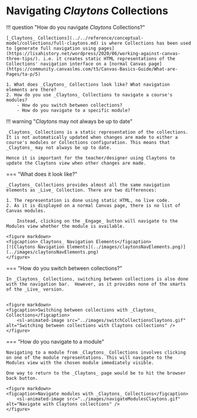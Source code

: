 # Navigating _Claytons_ Collections

!!! question "How do you navigate _Claytons_ Collections?"

    [_Claytons_ Collections](../../reference/conceptual-model/collections/full-claytons.md) is where Collections has been used to [generate full navigation using pages](https://lisahistory.net/wordpress/2020/06/working-against-canvas-three-tips/). i.e. it creates static HTML representations of the Collections' navigation interface on a [normal Canvas page](https://community.canvaslms.com/t5/Canvas-Basics-Guide/What-are-Pages/ta-p/5) 

	1. What does _Claytons_ Collections look like? What navigation elements are there?
	2. How do you use _Claytons_ Collections to navigate a course's modules?
	    - How do you switch between collections?
	    - How do you navigate to a specific module?

!!! warning "_Claytons_ may not always be up to date"

	_Claytons_ Collections is a static representation of the collections. It is not automatically updated when changes are made to either a course's modules or Collections configuration. This means that _Claytons_ may not always be up to date. 

	Hence it is important for the teacher/designer using Claytons to update the Claytons view when other changes are made.


=== "What does it look like?"

	_Claytons_ Collections provides almost all the same navigation elements as _Live_ Collection. There are two differences:

	1. The representation is done using static HTML, no live code.
	2. As it is displayed on a normal Canvas page, there is no list of Canvas modules.

	    Instead, clicking on the _Engage_ button will navigate to the Modules view whether the module is available.

	<figure markdown>
	<figcaption>_Claytons_ Navigation Elements</figcaption>
	[![Claytons Navigation Elements](../images/claytonsNavElements.png)](../images/claytonsNavElements.png)
	</figure>


=== "How do you switch between collections?"

	In _Claytons_ Collections, switching between collections is also done with the navigation bar.  However, as it provides none of the smarts of the _Live_ version.


	<figure markdown>
	<figcaption>Switching between collections with _Claytons_ Collections</figcaption>
	  	<sl-animated-image src="../images/switchCollectionsClaytons.gif" alt="Switching between collections with Claytons collections" />
	</figure>

=== "How do you navigate to a module"

	Navigating to a module from _Claytons_ Collections involves clicking on one of the module representations. This will navigate to the Modules view with the chosen module immediately visible.

	One way to return to the _Claytons_ page would be to hit the browser back button.

	<figure markdown>
	<figcaption>Navigate modules with _Claytons_ Collections</figcaption>
	  	<sl-animated-image src="../images/navigateModulesClaytons.gif" alt="Navigate with Claytons collections" />
	</figure>




<link rel="stylesheet" href="https://cdn.jsdelivr.net/npm/@shoelace-style/shoelace@2.0.0/dist/themes/light.css" />
<script type="module" src="https://cdn.jsdelivr.net/npm/@shoelace-style/shoelace@2.0.0/dist/shoelace.js"></script>
